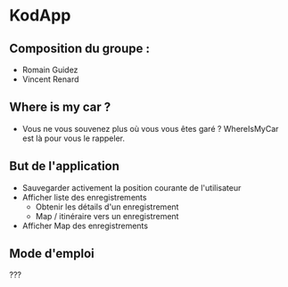 # KodApp
## Composition du groupe :
* Romain Guidez
* Vincent Renard  

## Where is my car ?
* Vous ne vous souvenez plus où vous vous êtes garé ? WhereIsMyCar est là pour vous le rappeler.


## But de l'application 
* Sauvegarder activement la position courante de l'utilisateur  
* Afficher liste des enregistrements
    * Obtenir les détails d'un enregistrement
    * Map / itinéraire vers un enregistrement
* Afficher Map des enregistrements



## Mode d'emploi 
???

